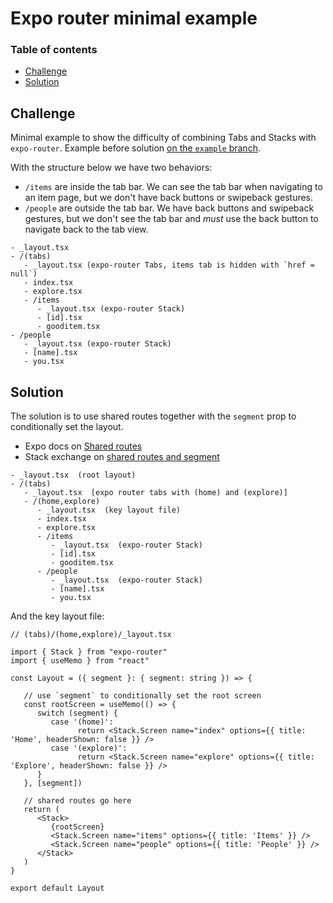 # Expo router minimal example

### Table of contents

- [Challenge](#challenge)
- [Solution](#solution)

## Challenge
Minimal example to show the difficulty of combining Tabs and Stacks with `expo-router`.
Example before solution [on the `example` branch](https://github.com/astrojarred/tabs-v-stacks/tree/example).

With the structure below we have two behaviors:
- `/items` are inside the tab bar. We can see the tab bar when navigating to an item page, but we don't have back buttons or swipeback gestures.
- `/people` are outside the tab bar. We have back buttons and swipeback gestures, but we don't see the tab bar and *must* use the back button to navigate back to the tab view.

```
- _layout.tsx
- /(tabs)
   - _layout.tsx (expo-router Tabs, items tab is hidden with `href = null`) 
   - index.tsx
   - explore.tsx
   - /items
      - _layout.tsx (expo-router Stack)
      - [id].tsx
      - gooditem.tsx
- /people
   - _layout.tsx (expo-router Stack)
   - [name].tsx
   - you.tsx
```

## Solution

The solution is to use shared routes together with the `segment` prop to conditionally set the layout.

- Expo docs on [Shared routes](https://docs.expo.dev/router/advanced/shared-routes/)
- Stack exchange on [shared routes and segment](https://stackoverflow.com/questions/78592895/link-to-a-route-with-expo-router-outside-of-the-current-tab-stack-while-keeping)

```
- _layout.tsx  (root layout)
- /(tabs)
   - _layout.tsx  [expo router tabs with (home) and (explore)]
   - /(home,explore)
      - _layout.tsx  (key layout file)
      - index.tsx
      - explore.tsx
      - /items
         - _layout.tsx  (expo-router Stack)
         - [id].tsx
         - gooditem.tsx
      - /people
         - _layout.tsx  (expo-router Stack)
         - [name].tsx
         - you.tsx
```

And the key layout file:
```tsx
// (tabs)/(home,explore)/_layout.tsx

import { Stack } from "expo-router"
import { useMemo } from "react"

const Layout = ({ segment }: { segment: string }) => {

   // use `segment` to conditionally set the root screen
   const rootScreen = useMemo(() => {
      switch (segment) {
         case '(home)':
               return <Stack.Screen name="index" options={{ title: 'Home', headerShown: false }} />
         case '(explore)':
               return <Stack.Screen name="explore" options={{ title: 'Explore', headerShown: false }} />
      }
   }, [segment])

   // shared routes go here
   return (
      <Stack>
         {rootScreen}
         <Stack.Screen name="items" options={{ title: 'Items' }} />
         <Stack.Screen name="people" options={{ title: 'People' }} />
      </Stack>
   )
}

export default Layout
```
